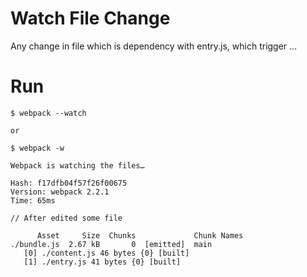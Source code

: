# Watch File Change 
Any change in file which is dependency with entry.js, which trigger ...

# Run
```
$ webpack --watch

or 

$ webpack -w

Webpack is watching the files…

Hash: f17dfb04f57f26f00675
Version: webpack 2.2.1
Time: 65ms

// After edited some file

      Asset     Size  Chunks             Chunk Names
./bundle.js  2.67 kB       0  [emitted]  main
   [0] ./content.js 46 bytes {0} [built]
   [1] ./entry.js 41 bytes {0} [built]
```